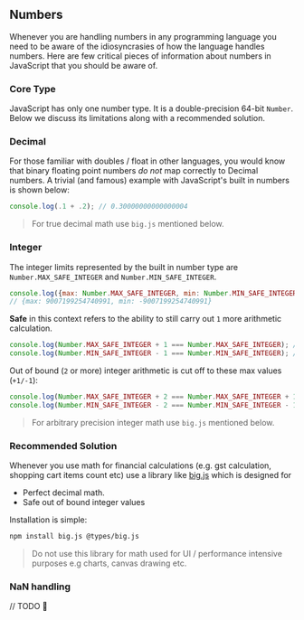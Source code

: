 ## Numbers
Whenever you are handling numbers in any programming language you need to be aware of the idiosyncrasies of how the language handles numbers. Here are few critical pieces of information about numbers in JavaScript that you should be aware of.

### Core Type
JavaScript has only one number type. It is a double-precision 64-bit `Number`. Below we discuss its limitations along with a recommended solution.

### Decimal
For those familiar with doubles / float in other languages, you would know that binary floating point numbers *do not* map correctly to Decimal numbers. A trivial (and famous) example with JavaScript's built in numbers is shown below:

```js
console.log(.1 + .2); // 0.30000000000000004
```

> For true decimal math use `big.js` mentioned below.

### Integer
The integer limits represented by the built in number type are `Number.MAX_SAFE_INTEGER` and `Number.MIN_SAFE_INTEGER`.

```js
console.log({max: Number.MAX_SAFE_INTEGER, min: Number.MIN_SAFE_INTEGER});
// {max: 9007199254740991, min: -9007199254740991}
```

**Safe** in this context refers to the ability to still carry out `1` more arithmetic calculation.

```js
console.log(Number.MAX_SAFE_INTEGER + 1 === Number.MAX_SAFE_INTEGER); // false
console.log(Number.MIN_SAFE_INTEGER - 1 === Number.MIN_SAFE_INTEGER); // false
```

Out of bound (`2` or more) integer arithmetic is cut off to these max values (`+1/-1`):

```js
console.log(Number.MAX_SAFE_INTEGER + 2 === Number.MAX_SAFE_INTEGER + 1); // true!
console.log(Number.MIN_SAFE_INTEGER - 2 === Number.MIN_SAFE_INTEGER - 1); // true!
```

> For arbitrary precision integer math use `big.js` mentioned below.

### Recommended Solution
Whenever you use math for financial calculations (e.g. gst calculation, shopping cart items count etc) use a library like [big.js](https://github.com/MikeMcl/big.js/) which is designed for
* Perfect decimal math.
* Safe out of bound integer values

Installation is simple:
```bash
npm install big.js @types/big.js
```

> Do not use this library for math used for UI / performance intensive purposes e.g charts, canvas drawing etc.

### NaN handling
// TODO 🌹
